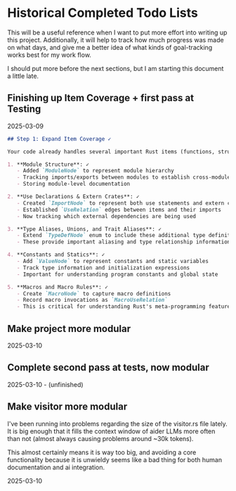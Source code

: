# Historical Completed Todo Lists

This will be a useful reference when I want to put more effort into writing up
this project. Additionally, it will help to track how much progress was made on
what days, and give me a better idea of what kinds of goal-tracking works best
for my work flow.

I should put more before the next sections, but I am starting this document a little late.

## Finishing up Item Coverage + first pass at Testing

2025-03-09

```markdown
## Step 1: Expand Item Coverage ✓

Your code already handles several important Rust items (functions, structs, enums, implementations, traits), and now also includes:

1. **Module Structure**: ✓
   - Added `ModuleNode` to represent module hierarchy
   - Tracking imports/exports between modules to establish cross-module relationships
   - Storing module-level documentation

2. **Use Declarations & Extern Crates**: ✓
   - Created `ImportNode` to represent both use statements and extern crates
   - Established `UseRelation` edges between items and their imports
   - Now tracking which external dependencies are being used

3. **Type Aliases, Unions, and Trait Aliases**: ✓
   - Extend `TypeDefNode` enum to include these additional type definitions
   - These provide important aliasing and type relationship information

4. **Constants and Statics**: ✓
   - Add `ValueNode` to represent constants and static variables
   - Track type information and initialization expressions
   - Important for understanding program constants and global state

5. **Macros and Macro Rules**: ✓
   - Create `MacroNode` to capture macro definitions
   - Record macro invocations as `MacroUseRelation`
   - This is critical for understanding Rust's meta-programming features
```

## Make project more modular

2025-03-10

## Complete second pass at tests, now modular

2025-03-10 - (unfinished)

## Make visitor more modular

I've been running into problems regarding the size of the visitor.rs file lately. It is big enough that it fills the context window of aider LLMs more often than not (almost always causing problems around ~30k tokens).

This almost certainly means it is way too big, and avoiding a core
functionality because it is unwieldy seems like a bad thing for both human
documentation and ai integration.

2025-03-10
